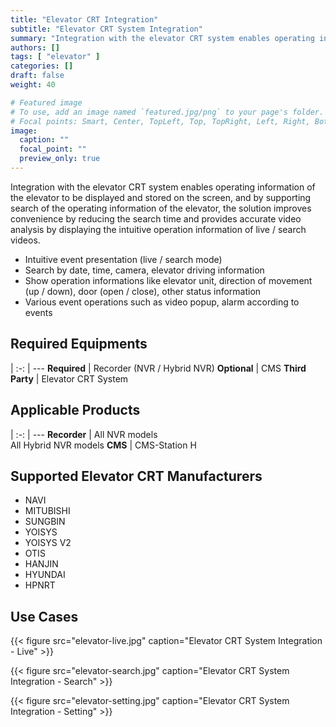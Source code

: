 ```yaml
---
title: "Elevator CRT Integration"
subtitle: "Elevator CRT System Integration"
summary: "Integration with the elevator CRT system enables operating information of the elevator to be displayed and stored on the screen, and by supporting search of the operating information of the elevator, the solution improves convenience by reducing the search time and provides accurate video analysis by displaying the intuitive operation information of live / search videos."
authors: []
tags: [ "elevator" ]
categories: []
draft: false
weight: 40

# Featured image
# To use, add an image named `featured.jpg/png` to your page's folder.
# Focal points: Smart, Center, TopLeft, Top, TopRight, Left, Right, BottomLeft, Bottom, BottomRight.
image:
  caption: ""
  focal_point: ""
  preview_only: true
---
```


Integration with the elevator CRT system enables operating information of the elevator to be displayed and stored on the screen, and by supporting search of the operating information of the elevator, the solution improves convenience by reducing the search time and provides accurate video analysis by displaying the intuitive operation information of live / search videos.

- Intuitive event presentation (live / search mode)
- Search by date, time, camera, elevator driving information
- Show operation informations like elevator unit, direction of movement (up / down), door (open / close), other status information
- Various event operations such as video popup, alarm according to events

<div class="container">
<div class="row">
<div class="col-12 col-sm-6 pl-0">

## Required Equipments

|
:-: | ---
**Required** | Recorder (NVR / Hybrid NVR)
**Optional** | CMS
**Third Party** | Elevator CRT System

</div>
<div class="col-12 col-sm-6 pl-0">

## Applicable Products

|
:-: | ---
**Recorder** | All NVR models<br>All Hybrid NVR models
**CMS** | CMS-Station H

</div>
</div>
</div>

## Supported Elevator CRT Manufacturers

- NAVI
- MITUBISHI
- SUNGBIN
- YOISYS
- YOISYS V2
- OTIS
- HANJIN
- HYUNDAI
- HPNRT 


## Use Cases

{{< figure src="elevator-live.jpg" caption="Elevator CRT System Integration - Live" >}}

<div class="container">
<div class="row align-items-end">
<div class="col-12 col-sm-6">

{{< figure src="elevator-search.jpg" caption="Elevator CRT System Integration - Search" >}}

</div>
<div class="col-12 col-sm-6">

{{< figure src="elevator-setting.jpg" caption="Elevator CRT System Integration - Setting" >}}

</div>
</div>
</div>
